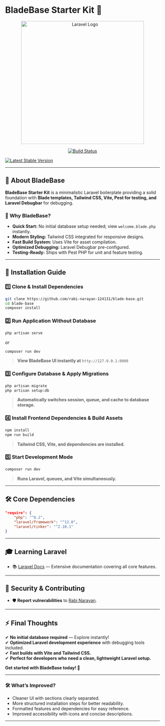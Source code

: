 # **BladeBase Starter Kit 🚀**

<p align="center">
  <a href="https://laravel.com" target="_blank">
    <img src="https://raw.githubusercontent.com/laravel/art/master/logo-lockup/5%20SVG/2%20CMYK/1%20Full%20Color/laravel-logolockup-cmyk-red.svg" width="400" alt="Laravel Logo">
  </a>
</p>

<p align="center">
  <a href="https://github.com/laravel/framework/actions"><img src="https://github.com/laravel/framework/workflows/tests/badge.svg" alt="Build Status"></a>

  <a href="https://packagist.org/packages/laravel/framework"><img src="https://img.shields.io/packagist/v/laravel/framework" alt="Latest Stable Version"></a>

</p>

---

## 📌 **About BladeBase**

**BladeBase Starter Kit** is a minimalistic Laravel boilerplate providing a solid foundation with **Blade templates, Tailwind CSS, Vite, Pest for testing, and Laravel Debugbar** for debugging.

### 🚀 **Why BladeBase?**
- **Quick Start:** No initial database setup needed; view `welcome.blade.php` instantly.
- **Modern Styling:** Tailwind CSS integrated for responsive designs.
- **Fast Build System:** Uses Vite for asset compilation.
- **Optimized Debugging:** Laravel Debugbar pre-configured.
- **Testing-Ready:** Ships with Pest PHP for unit and feature testing.

---

## 📖 **Installation Guide**

### 1️⃣ Clone & Install Dependencies
```bash
git clone https://github.com/rabi-narayan-124131/blade-base.git
cd blade-base
composer install
```

### 2️⃣ Run Application Without Database
```bash
php artisan serve
```
_or_
```bash
composer run dev
```
> **View BladeBase UI instantly at** `http://127.0.0.1:8000`

### 3️⃣ Configure Database & Apply Migrations
```bash
php artisan migrate
php artisan setup:db
```
> **Automatically switches session, queue, and cache to database storage.**

### 4️⃣ Install Frontend Dependencies & Build Assets
```bash
npm install
npm run build
```
> **Tailwind CSS, Vite, and dependencies are installed.**

### 5️⃣ Start Development Mode
```bash
composer run dev
```
> **Runs Laravel, queues, and Vite simultaneously.**

---

## 🛠 **Core Dependencies**
```json
"require": {
    "php": "^8.2",
    "laravel/framework": "^12.0",
    "laravel/tinker": "^2.10.1"
}
```

---

## 🎓 **Learning Laravel**
- 📚 [Laravel Docs](https://laravel.com/docs) — Extensive documentation covering all core features.

---

## 🔐 **Security & Contributing**
- 🛡 **Report vulnerabilities** to [Rabi Narayan](mailto:coolrabi9583@gmail.com).

---

## ⚡ **Final Thoughts**
✔ **No initial database required** — Explore instantly!  
✔ **Optimized Laravel development experience** with debugging tools included.  
✔ **Fast builds with Vite and Tailwind CSS.**  
✔ **Perfect for developers who need a clean, lightweight Laravel setup.**  

**Get started with BladeBase today! 🚀**

---

### 🛠 **What’s Improved?**
- Cleaner UI with sections clearly separated.
- More structured installation steps for better readability.
- Formatted features and dependencies for easy reference.
- Improved accessibility with icons and concise descriptions.

---
